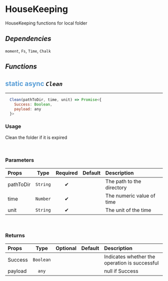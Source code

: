 # **HouseKeeping**
HouseKeeping functions for local folder

## ***Dependencies***
`moment`, `Fs`, `Time`, `Chalk`
<br/>

## ***Functions***
## <span style="color: #569CD6">static</span> <span style="color: #569CD6">async</span> *`Clean`* 
---
```jsx
  Clean(pathToDir, time, unit) => Promise<{
    Success: Boolean,
    payload: any
  }>
```

### **Usage**
Clean the folder if it is expired

<br/>

### **Parameters**
| Props | Type | Required | Default | Description |
| :---|:---:|:---:|:---:|:---|
| pathToDir | `String` | ✔ || The path to the directory |
| time | `Number` | ✔ || The numeric value of time |
| unit | `String` | ✔ || The unit of the time |
<br/>

### **Returns**
| Props | Type | Optional | Default | Description |
| :---|:---:|:---:|:---:|:---|
| Success | `Boolean` ||| Indicates whether the operation is successful |
| payload | `any` ||| null if Success |
<br/>
